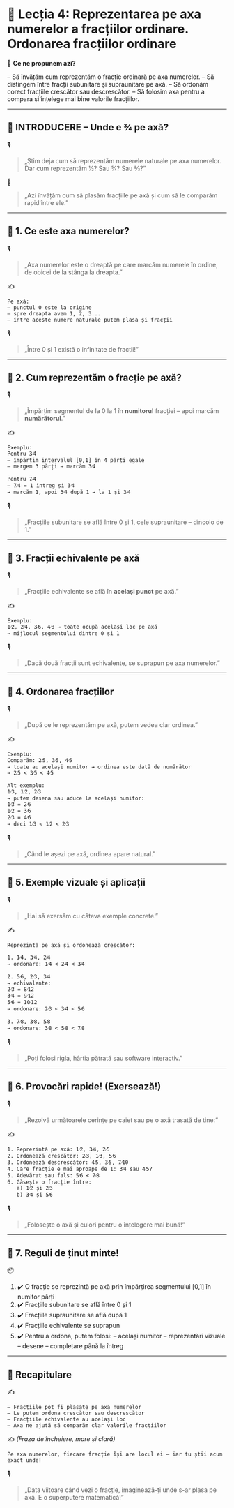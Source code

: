 # 📘 Lecția 4: Reprezentarea pe axa numerelor a fracțiilor ordinare. Ordonarea fracțiilor ordinare

🎯 **Ce ne propunem azi?**

 – Să învățăm cum reprezentăm o fracție ordinară pe axa numerelor.
 – Să distingem între fracții subunitare și supraunitare pe axă.
 – Să ordonăm corect fracțiile crescător sau descrescător.
 – Să folosim axa pentru a compara și înțelege mai bine valorile fracțiilor.

------

## 🔔 INTRODUCERE – Unde e 3⁄4 pe axă?

🎙️

> „Știm deja cum să reprezentăm numerele naturale pe axa numerelor.
>  Dar cum reprezentăm 1⁄2? Sau 5⁄4? Sau 2⁄3?”

🧠

> „Azi învățăm cum să plasăm fracțiile pe axă și cum să le comparăm rapid între ele.”

------

## 🔹 1. Ce este axa numerelor?

🎙️

> „Axa numerelor este o dreaptă pe care marcăm numerele în ordine, de obicei de la stânga la dreapta.”

✍️

```
Pe axă:
– punctul 0 este la origine  
– spre dreapta avem 1, 2, 3...  
– între aceste numere naturale putem plasa și fracții
```

🎙️

> „Între 0 și 1 există o infinitate de fracții!”

------

## 🔹 2. Cum reprezentăm o fracție pe axă?

🎙️

> „Împărțim segmentul de la 0 la 1 în **numitorul** fracției – apoi marcăm **numărătorul**.”

✍️

```
Exemplu:  
Pentru 3⁄4  
– împărțim intervalul [0,1] în 4 părți egale  
– mergem 3 părți → marcăm 3⁄4

Pentru 7⁄4  
– 7⁄4 = 1 întreg și 3⁄4  
→ marcăm 1, apoi 3⁄4 după 1 → la 1 și 3⁄4
```

🎙️

> „Fracțiile subunitare se află între 0 și 1,
>  cele supraunitare – dincolo de 1.”

------

## 🔹 3. Fracții echivalente pe axă

🎙️

> „Fracțiile echivalente se află în **același punct** pe axă.”

✍️

```
Exemplu:  
1⁄2, 2⁄4, 3⁄6, 4⁄8 → toate ocupă același loc pe axă  
→ mijlocul segmentului dintre 0 și 1
```

🎙️

> „Dacă două fracții sunt echivalente, se suprapun pe axa numerelor.”

------

## 🔹 4. Ordonarea fracțiilor

🎙️

> „După ce le reprezentăm pe axă, putem vedea clar ordinea.”

✍️

```
Exemplu:  
Comparăm: 2⁄5, 3⁄5, 4⁄5  
→ toate au același numitor → ordinea este dată de numărător  
→ 2⁄5 < 3⁄5 < 4⁄5

Alt exemplu:  
1⁄3, 1⁄2, 2⁄3  
→ putem desena sau aduce la același numitor:
1⁄3 = 2⁄6  
1⁄2 = 3⁄6  
2⁄3 = 4⁄6  
→ deci 1⁄3 < 1⁄2 < 2⁄3
```

🎙️

> „Când le așezi pe axă, ordinea apare natural.”

------

## 🔹 5. Exemple vizuale și aplicații

🎙️

> „Hai să exersăm cu câteva exemple concrete.”

✍️

```
Reprezintă pe axă și ordonează crescător:

1. 1⁄4, 3⁄4, 2⁄4  
→ ordonare: 1⁄4 < 2⁄4 < 3⁄4

2. 5⁄6, 2⁄3, 3⁄4  
→ echivalente:  
2⁄3 = 8⁄12  
3⁄4 = 9⁄12  
5⁄6 = 10⁄12  
→ ordonare: 2⁄3 < 3⁄4 < 5⁄6

3. 7⁄8, 3⁄8, 5⁄8  
→ ordonare: 3⁄8 < 5⁄8 < 7⁄8
```

🎙️

> „Poți folosi rigla, hârtia pătrată sau software interactiv.”

------

## 🔹 6. Provocări rapide! (Exersează!)

🎙️

> „Rezolvă următoarele cerințe pe caiet sau pe o axă trasată de tine:”

✍️

```
1. Reprezintă pe axă: 1⁄2, 3⁄4, 2⁄5  
2. Ordonează crescător: 2⁄3, 1⁄3, 5⁄6  
3. Ordonează descrescător: 4⁄5, 3⁄5, 7⁄10  
4. Care fracție e mai aproape de 1: 3⁄4 sau 4⁄5?  
5. Adevărat sau fals: 5⁄6 < 7⁄8  
6. Găsește o fracție între:  
   a) 1⁄2 și 2⁄3  
   b) 3⁄4 și 5⁄6
```

🎙️

> „Folosește o axă și culori pentru o înțelegere mai bună!”

------

## 🔹 7. Reguli de ținut minte!

📦

1. ✔️ O fracție se reprezintă pe axă prin împărțirea segmentului [0,1] în numitor părți
2. ✔️ Fracțiile subunitare se află între 0 și 1
3. ✔️ Fracțiile supraunitare se află după 1
4. ✔️ Fracțiile echivalente se suprapun
5. ✔️ Pentru a ordona, putem folosi:
    – același numitor
    – reprezentări vizuale
    – desene
    – completare până la întreg

------

## 🔁 Recapitulare

✍️

```
– Fracțiile pot fi plasate pe axa numerelor  
– Le putem ordona crescător sau descrescător  
– Fracțiile echivalente au același loc  
– Axa ne ajută să comparăm clar valorile fracțiilor
```

✍️ *(Fraza de încheiere, mare și clară)*

```
Pe axa numerelor, fiecare fracție își are locul ei – iar tu știi acum exact unde!
```

🎙️

> „Data viitoare când vezi o fracție, imaginează-ți unde s-ar plasa pe axă. E o superputere matematică!”